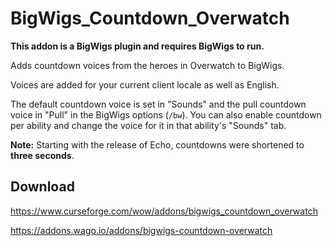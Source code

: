 # BigWigs_Countdown_Overwatch

**This addon is a BigWigs plugin and requires BigWigs to run.**

Adds countdown voices from the heroes in Overwatch to BigWigs.

Voices are added for your current client locale as well as English.

The default countdown voice is set in "Sounds" and the pull countdown voice in
"Pull" in the BigWigs options (`/bw`). You can also enable countdown per
ability and change the voice for it in that ability's "Sounds" tab.

**Note:** Starting with the release of Echo, countdowns were shortened to
**three seconds**.

## Download

<https://www.curseforge.com/wow/addons/bigwigs_countdown_overwatch>

<https://addons.wago.io/addons/bigwigs-countdown-overwatch>
